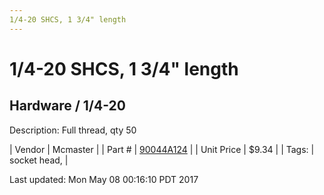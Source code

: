 ```yaml
---
1/4-20 SHCS, 1 3/4" length
---
```

# 1/4-20 SHCS, 1 3/4" length
## Hardware / 1/4-20
Description: 	Full thread, qty 50 

| Vendor | Mcmaster | 
| Part # | [90044A124](https://www.mcmaster.com/#90044A124) | 
| Unit Price | $9.34 | 
| Tags: | socket head,  | 

Last updated: Mon May 08 00:16:10 PDT 2017